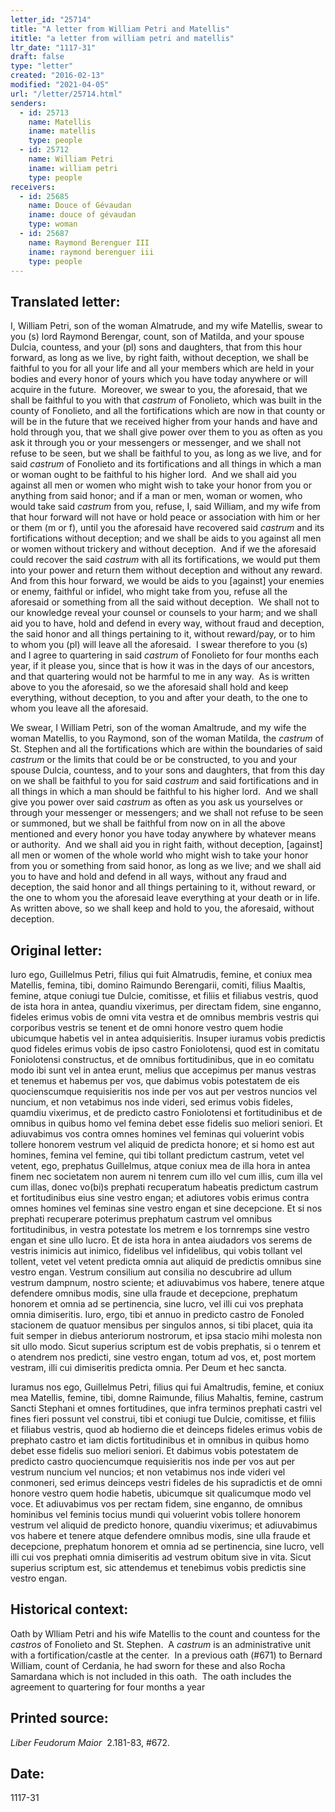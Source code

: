 ```yaml
---
letter_id: "25714"
title: "A letter from William Petri and Matellis"
ititle: "a letter from william petri and matellis"
ltr_date: "1117-31"
draft: false
type: "letter"
created: "2016-02-13"
modified: "2021-04-05"
url: "/letter/25714.html"
senders:
  - id: 25713
    name: Matellis
    iname: matellis
    type: people
  - id: 25712
    name: William Petri
    iname: william petri
    type: people
receivers:
  - id: 25685
    name: Douce of Gévaudan
    iname: douce of gévaudan
    type: woman
  - id: 25687
    name: Raymond Berenguer III
    iname: raymond berenguer iii
    type: people
---
```

<h2> Translated letter:</h2><p>I, William Petri, son of the woman Almatrude, and my wife Matellis, swear to you (s) lord Raymond Berengar, count, son of Matilda, and your spouse Dulcia, countess, and your (pl) sons and daughters, that from this hour forward, as long as we live, by right faith, without deception, we shall be faithful to you for all your life and all your members which are held in your bodies and every honor of yours which you have today anywhere or will acquire in the future.&nbsp; Moreover, we swear to you, the aforesaid, that we shall be faithful to you with that <i>castrum</i> of Fonolieto, which was built in the county of Fonolieto, and all the fortifications which are now in that county or will be in the future that we received higher from your hands and have and hold through you, that we shall give power over them to you as often as you ask it through you or your messengers or messenger, and we shall not refuse to be seen, but we shall be faithful to you, as long as we live, and for said <i>castrum </i>of Fonolieto and its fortifications and all things in which a man or woman ought to be faithful to his higher lord.&nbsp; And we shall aid you against all men or women who might wish to take your honor from you or anything from said honor; and if a man or men, woman or women, who would take said <i>castrum</i> from you, refuse, I, said William, and my wife from that hour forward will not have or hold peace or association with him or her or them (m or f), until you the aforesaid have recovered said <i>castrum</i> and its fortifications without deception; and we shall be aids to you against all men or women without trickery and without deception.&nbsp; And if we the aforesaid could recover the said <i>castrum</i> with all its fortifications, we would put them into your power and return them without deception and without any reward.&nbsp; And from this hour forward, we would be aids to you [against] your enemies or enemy, faithful or infidel, who might take from you, refuse all the aforesaid or something from all the said without deception.&nbsp; We shall not to our knowledge reveal your counsel or counsels to your harm; and we shall aid you to have, hold and defend in every way, without fraud and deception, the said honor and all things pertaining to it, without reward/pay, or to him to whom you (pl) will leave all the aforesaid.&nbsp; I swear therefore to you (s) and I agree to quartering in said <i>castrum</i> of Fonolieto for four months each year, if it please you, since that is how it was in the days of our ancestors, and that quartering would not be harmful to me in any way.&nbsp; As is written above to you the aforesaid, so we the aforesaid shall hold and keep everything, without deception, to you and after your death, to the one to whom you leave all the aforesaid.</p><p>We swear, I William Petri, son of the woman Amaltrude, and my wife the woman Matellis, to you Raymond, son of the woman Matilda, the <i>castrum</i> of St. Stephen and all the fortifications which are within the boundaries of said <i>castrum</i> or the limits that could be or be constructed, to you and your spouse Dulcia, countess, and to your sons and daughters, that from this day on we shall be faithful to you for said <i>castrum</i> and said fortifications and in all things in which a man should be faithful to his higher lord.&nbsp; And we shall give you power over said <i>castrum</i> as often as you ask us yourselves or through your messenger or messengers; and we shall not refuse to be seen or summoned, but we shall be faithful from now on in all the above mentioned and every honor you have today anywhere by whatever means or authority.&nbsp; And we shall aid you in right faith, without deception, [against] all men or women of the whole world who might wish to take your honor from you or something from said honor, as long as we live; and we shall aid you to have and hold and defend in all ways, without any fraud and deception, the said honor and all things pertaining to it, without reward, or the one to whom you the aforesaid leave everything at your death or in life.&nbsp; As written above, so we shall keep and hold to you, the aforesaid, without deception.</p><h2 class="mt-4"> Original letter:</h2><p>Iuro ego, Guillelmus Petri, filius qui fuit Almatrudis, femine, et coniux mea Matellis, femina, tibi, domino Raimundo Berengarii, comiti, filius Maaltis, femine, atque coniugi tue Dulcie, comitisse, et filiis et filiabus vestris, quod de ista hora in antea, quandiu vixerimus, per directam fidem, sine enganno, fideles erimus vobis de omni vita vestra et de omnibus membris vestris qui corporibus vestris se tenent et de omni honore vestro quem hodie ubicumque habetis vel in antea adquisieritis. Insuper iuramus vobis predictis quod fideles erimus vobis de ipso castro Foniolotensi, quod est in comitatu Foniolotensi constructus, et de omnibus fortitudinibus, que in eo comitatu modo ibi sunt vel in antea erunt, melius que accepimus per manus vestras et tenemus et habemus per vos, que dabimus vobis potestatem de eis quocienscumque requisieritis nos inde per vos aut per vestros nuncios vel nuncium, et non vetabimus nos inde videri, sed erimus vobis fideles, quamdiu vixerimus, et de predicto castro Foniolotensi et fortitudinibus et de omnibus in quibus homo vel femina debet esse fidelis suo meliori seniori. Et adiuvabimus vos contra omnes homines vel feminas qui voluerint vobis tollere honorem vestrum vel aliquid de predicta honore; et si homo est aut homines, femina vel femine, qui tibi tollant predictum castrum, vetet vel vetent, ego, prephatus Guillelmus, atque coniux mea de illa hora in antea finem nec societatem non aurem ni tenrem cum illo vel cum illis, cum illa vel cum illas, donec vo(bi)s prephati recuperatum habeatis predictum castrum et fortitudinibus eius sine vestro engan; et adiutores vobis erimus contra omnes homines vel feminas sine vestro engan et sine decepcione. Et si nos prephati recuperare poterimus prephatum castrum vel omnibus fortitudinibus, in vestra potestate los metrem e los tornremps sine vestro engan et sine ullo lucro. Et de ista hora in antea aiudadors vos serems de vestris inimicis aut inimico, fidelibus vel infidelibus, qui vobis tollant vel tollent, vetet vel vetent predicta omnia aut aliquid de predictis omnibus sine vestro engan. Vestrum consilium aut consilia no descubrire ad ullum vestrum dampnum, nostro sciente; et adiuvabimus vos habere, tenere atque defendere omnibus modis, sine ulla fraude et decepcione, prephatum honorem et omnia ad se pertinencia, sine lucro, vel illi cui vos prephata omnia dimiseritis. Iuro, ergo, tibi et annuo in predicto castro de Fonoled stacionem de quatuor mensibus per singulos annos, si tibi placet, quia ita fuit semper in diebus anteriorum nostrorum, et ipsa stacio mihi molesta non sit ullo modo. Sicut superius scriptum est de vobis prephatis, si o tenrem et o atendrem nos predicti, sine vestro engan, totum ad vos, et, post mortem vestram, illi cui dimiseritis predicta omnia. Per Deum et hec sancta.</p><p>Iuramus nos ego, Guillelmus Petri, filius qui fui Amaltrudis, femine, et coniux mea Matellis, femine, tibi, domne Raimunde, filius Mahaltis, femine, castrum Sancti Stephani et omnes fortitudines, que infra terminos prephati castri vel fines fieri possunt vel construi, tibi et coniugi tue Dulcie, comitisse, et filiis et filiabus vestris, quod ab hodierno die et deinceps fideles erimus vobis de prephato castro et iam dictis fortitudi­nibus et in omnibus in quibus homo debet esse fidelis suo meliori seniori. Et dabimus vobis potestatem de predicto castro quociencumque requisieritis nos inde per vos aut per vestrum nuncium vel nuncios; et non vetabimus nos inde videri vel conmoneri, sed erimus deinceps vestri fideles de his supradictis et de omni honore vestro quem hodie habetis, ubicumque sit qualicumque modo vel voce. Et adiuvabimus vos per rectam fidem, sine enganno, de omnibus hominibus vel feminis tocius mundi qui voluerint vobis tollere honorem vestrum vel aliquid de predicto honore, quandiu vixerimus; et adiuvabimus vos habere et tenere atque defendere omnibus modis, sine ulla fraude et decepcione, prephatum honorem et omnia ad se pertinencia, sine lucro, vell illi cui vos prephati omnia dimiseritis ad vestrum obitum sive in vita. Sicut superius scriptum est, sic attendemus et tenebimus vobis predictis sine vestro engan.&nbsp;&nbsp;</p><h2 class="mt-4"> Historical context:</h2><p>Oath by Wlliam Petri and his wife Matellis to the count and countess for the <i>castros</i> of Fonolieto and St. Stephen.&nbsp; A <i>castrum</i> is an administrative unit with a fortification/castle at the center.&nbsp; In a previous oath (#671) to Bernard William, count of Cerdania, he had sworn for these and also Rocha Samardana which is not included in this oath.&nbsp; The oath includes the agreement to quartering for four months a year</p><h2 class="mt-4"> Printed source:</h2><p><em>Liber Feudorum Maior</em>&nbsp; 2.181-83, #672.&nbsp;&nbsp;</p><h2 class="mt-4"> Date:</h2>1117-31